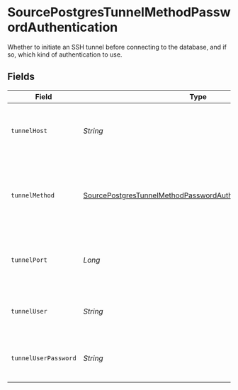 # SourcePostgresTunnelMethodPasswordAuthentication

Whether to initiate an SSH tunnel before connecting to the database, and if so, which kind of authentication to use.


## Fields

| Field                                                                                                                                               | Type                                                                                                                                                | Required                                                                                                                                            | Description                                                                                                                                         | Example                                                                                                                                             |
| --------------------------------------------------------------------------------------------------------------------------------------------------- | --------------------------------------------------------------------------------------------------------------------------------------------------- | --------------------------------------------------------------------------------------------------------------------------------------------------- | --------------------------------------------------------------------------------------------------------------------------------------------------- | --------------------------------------------------------------------------------------------------------------------------------------------------- |
| `tunnelHost`                                                                                                                                        | *String*                                                                                                                                            | :heavy_check_mark:                                                                                                                                  | Hostname of the jump server host that allows inbound ssh tunnel.                                                                                    |                                                                                                                                                     |
| `tunnelMethod`                                                                                                                                      | [SourcePostgresTunnelMethodPasswordAuthenticationTunnelMethod](../../models/shared/SourcePostgresTunnelMethodPasswordAuthenticationTunnelMethod.md) | :heavy_check_mark:                                                                                                                                  | Connect through a jump server tunnel host using username and password authentication                                                                |                                                                                                                                                     |
| `tunnelPort`                                                                                                                                        | *Long*                                                                                                                                              | :heavy_check_mark:                                                                                                                                  | Port on the proxy/jump server that accepts inbound ssh connections.                                                                                 | 22                                                                                                                                                  |
| `tunnelUser`                                                                                                                                        | *String*                                                                                                                                            | :heavy_check_mark:                                                                                                                                  | OS-level username for logging into the jump server host                                                                                             |                                                                                                                                                     |
| `tunnelUserPassword`                                                                                                                                | *String*                                                                                                                                            | :heavy_check_mark:                                                                                                                                  | OS-level password for logging into the jump server host                                                                                             |                                                                                                                                                     |